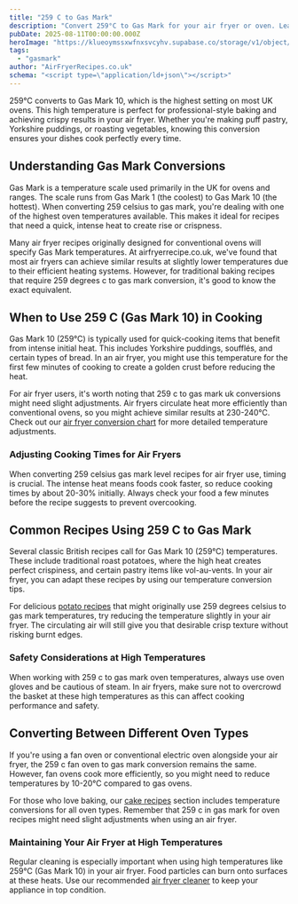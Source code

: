 ```yaml
---
title: "259 C to Gas Mark"
description: "Convert 259°C to Gas Mark for your air fryer or oven. Learn the exact Gas Mark equivalent and cooking tips for perfect results every time."
pubDate: 2025-08-11T00:00:00.000Z
heroImage: "https://klueoymssxwfnxsvcyhv.supabase.co/storage/v1/object/public/md/259-c-to-gas-mark-753dc2ae.png"
tags:
  - "gasmark"
author: "AirFryerRecipes.co.uk"
schema: "<script type=\"application/ld+json\"></script>"
---
```


<p>259°C converts to Gas Mark 10, which is the highest setting on most UK ovens. This high temperature is perfect for professional-style baking and achieving crispy results in your air fryer. Whether you're making puff pastry, Yorkshire puddings, or roasting vegetables, knowing this conversion ensures your dishes cook perfectly every time.</p>

<h2>Understanding Gas Mark Conversions</h2>
<p>Gas Mark is a temperature scale used primarily in the UK for ovens and ranges. The scale runs from Gas Mark 1 (the coolest) to Gas Mark 10 (the hottest). When converting 259 celsius to gas mark, you're dealing with one of the highest oven temperatures available. This makes it ideal for recipes that need a quick, intense heat to create rise or crispness.</p>
<p>Many air fryer recipes originally designed for conventional ovens will specify Gas Mark temperatures. At airfryerrecipe.co.uk, we've found that most air fryers can achieve similar results at slightly lower temperatures due to their efficient heating systems. However, for traditional baking recipes that require 259 degrees c to gas mark conversion, it's good to know the exact equivalent.</p>

<h2>When to Use 259 C (Gas Mark 10) in Cooking</h2>
<p>Gas Mark 10 (259°C) is typically used for quick-cooking items that benefit from intense initial heat. This includes Yorkshire puddings, soufflés, and certain types of bread. In an air fryer, you might use this temperature for the first few minutes of cooking to create a golden crust before reducing the heat.</p>
<p>For air fryer users, it's worth noting that 259 c to gas mark uk conversions might need slight adjustments. Air fryers circulate heat more efficiently than conventional ovens, so you might achieve similar results at 230-240°C. Check out our <a href=https://www.airfryerrecipe.co.uk/air-fryer-conversion-chart>air fryer conversion chart</a> for more detailed temperature adjustments.</p>

<h3>Adjusting Cooking Times for Air Fryers</h3>
<p>When converting 259 celsius gas mark level recipes for air fryer use, timing is crucial. The intense heat means foods cook faster, so reduce cooking times by about 20-30% initially. Always check your food a few minutes before the recipe suggests to prevent overcooking.</p>

<h2>Common Recipes Using 259 C to Gas Mark</h2>
<p>Several classic British recipes call for Gas Mark 10 (259°C) temperatures. These include traditional roast potatoes, where the high heat creates perfect crispiness, and certain pastry items like vol-au-vents. In your air fryer, you can adapt these recipes by using our temperature conversion tips.</p>
<p>For delicious <a href=https://www.airfryerrecipe.co.uk/recipe-category/potatoes>potato recipes</a> that might originally use 259 degrees celsius to gas mark temperatures, try reducing the temperature slightly in your air fryer. The circulating air will still give you that desirable crisp texture without risking burnt edges.</p>

<h3>Safety Considerations at High Temperatures</h3>
<p>When working with 259 c to gas mark oven temperatures, always use oven gloves and be cautious of steam. In air fryers, make sure not to overcrowd the basket at these high temperatures as this can affect cooking performance and safety.</p>

<h2>Converting Between Different Oven Types</h2>
<p>If you're using a fan oven or conventional electric oven alongside your air fryer, the 259 c fan oven to gas mark conversion remains the same. However, fan ovens cook more efficiently, so you might need to reduce temperatures by 10-20°C compared to gas ovens.</p>
<p>For those who love baking, our <a href=https://www.airfryerrecipe.co.uk/recipe-category/cakes>cake recipes</a> section includes temperature conversions for all oven types. Remember that 259 c in gas mark for oven recipes might need slight adjustments when using an air fryer.</p>

<h3>Maintaining Your Air Fryer at High Temperatures</h3>
<p>Regular cleaning is especially important when using high temperatures like 259°C (Gas Mark 10) in your air fryer. Food particles can burn onto surfaces at these heats. Use our recommended <a href=https://www.airfryerrecipe.co.uk/air-fryer-cleaner>air fryer cleaner</a> to keep your appliance in top condition.</p>